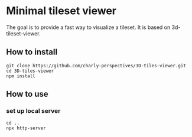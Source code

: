 # Minimal tileset viewer 

The goal is to provide a fast way to visualize a tileset. It is based on 3d-tileset-viewer. 

## How to install
 ```
 git clone https://github.com/charly-perspectives/3D-tiles-viewer.git
 cd 3D-tiles-viewer
 npm install
 ```

## How to use 

### set up local server
```
cd ..
npx http-server
```
